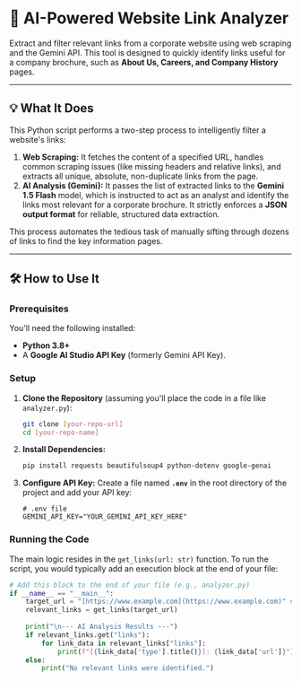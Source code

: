 # 🔗 **AI-Powered Website Link Analyzer**

Extract and filter relevant links from a corporate website using web scraping and the Gemini API. This tool is designed to quickly identify links useful for a company brochure, such as **About Us, Careers, and Company History** pages.

---

## 💡 What It Does 

This Python script performs a two-step process to intelligently filter a website's links:

1.  **Web Scraping:** It fetches the content of a specified URL, handles common scraping issues (like missing headers and relative links), and extracts all unique, absolute, non-duplicate links from the page.
2.  **AI Analysis (Gemini):** It passes the list of extracted links to the **Gemini 1.5 Flash** model, which is instructed to act as an analyst and identify the links most relevant for a corporate brochure. It strictly enforces a **JSON output format** for reliable, structured data extraction.

This process automates the tedious task of manually sifting through dozens of links to find the key information pages.

---

## 🛠️ How to Use It 

### Prerequisites

You'll need the following installed:

* **Python 3.8+**
* A **Google AI Studio API Key** (formerly Gemini API Key).

### Setup

1.  **Clone the Repository** (assuming you'll place the code in a file like `analyzer.py`):
    ```bash
    git clone [your-repo-url]
    cd [your-repo-name]
    ```

2.  **Install Dependencies:**
    ```bash
    pip install requests beautifulsoup4 python-dotenv google-genai
    ```

3.  **Configure API Key:**
    Create a file named **`.env`** in the root directory of the project and add your API key:
    ```
    # .env file
    GEMINI_API_KEY="YOUR_GEMINI_API_KEY_HERE"
    ```

### Running the Code

The main logic resides in the `get_links(url: str)` function. To run the script, you would typically add an execution block at the end of your file:

```python
# Add this block to the end of your file (e.g., analyzer.py)
if __name__ == "__main__":
    target_url = "[https://www.example.com](https://www.example.com)" # Replace with your target website
    relevant_links = get_links(target_url)
    
    print("\n--- AI Analysis Results ---")
    if relevant_links.get("links"):
        for link_data in relevant_links["links"]:
            print(f"[{link_data['type'].title()}]: {link_data['url']}")
    else:
        print("No relevant links were identified.")
